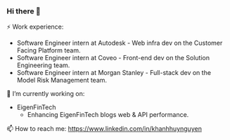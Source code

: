 ### Hi there 👋

⚡ Work experience:

* Software Engineer intern at Autodesk - Web infra dev on the Customer Facing Platform team.
* Software Engineer intern at Coveo - Front-end dev on the Solution Engineering team.
* Software Engineer intern at Morgan Stanley - Full-stack dev on the Model Risk Management team.

🔭 I’m currently working on:
* EigenFinTech
  * Enhancing EigenFinTech blogs web & API performance.


📫 How to reach me: https://www.linkedin.com/in/khanhhuynguyen
